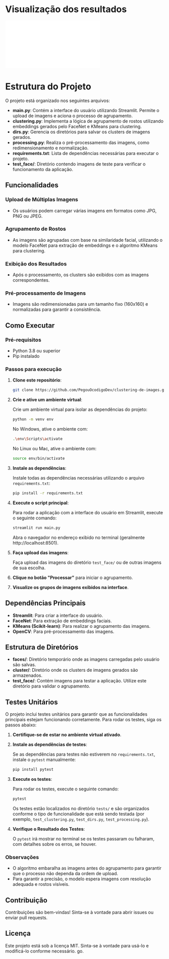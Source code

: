 # Visualização dos resultados
![view resultados](resultados.pdf)

# Estrutura do Projeto

O projeto está organizado nos seguintes arquivos:

- **main.py**: Contém a interface do usuário utilizando Streamlit. Permite o upload de imagens e aciona o processo de agrupamento.
- **clustering.py**: Implementa a lógica de agrupamento de rostos utilizando embeddings gerados pelo FaceNet e KMeans para clustering.
- **dirs.py**: Gerencia os diretórios para salvar os clusters de imagens gerados.
- **processing.py**: Realiza o pré-processamento das imagens, como redimensionamento e normalização.
- **requirements.txt**: Lista de dependências necessárias para executar o projeto.
- **test_face/**: Diretório contendo imagens de teste para verificar o funcionamento da aplicação.

## Funcionalidades

### Upload de Múltiplas Imagens
- Os usuários podem carregar várias imagens em formatos como JPG, PNG ou JPEG.

### Agrupamento de Rostos
- As imagens são agrupadas com base na similaridade facial, utilizando o modelo FaceNet para extração de embeddings e o algoritmo KMeans para clustering.

### Exibição dos Resultados
- Após o processamento, os clusters são exibidos com as imagens correspondentes.

### Pré-processamento de Imagens
- Imagens são redimensionadas para um tamanho fixo (160x160) e normalizadas para garantir a consistência.

## Como Executar

### Pré-requisitos

- Python 3.8 ou superior
- Pip instalado

### Passos para execução

1. **Clone este repositório**:

   ```bash
   git clone https://github.com/PegouOcodigoDev/clustering-de-images.git
   ```

2. **Crie e ative um ambiente virtual**:

   Crie um ambiente virtual para isolar as dependências do projeto:

   ```bash
   python -m venv env
   ```

   No Windows, ative o ambiente com:

   ```bash
   .\env\Scripts\activate
   ```

   No Linux ou Mac, ative o ambiente com:

   ```bash
   source env/bin/activate
   ```

3. **Instale as dependências**:

   Instale todas as dependências necessárias utilizando o arquivo `requirements.txt`:

   ```bash
   pip install -r requirements.txt
   ```

4. **Execute o script principal**:

   Para rodar a aplicação com a interface do usuário em Streamlit, execute o seguinte comando:

   ```bash
   streamlit run main.py
   ```

   Abra o navegador no endereço exibido no terminal (geralmente http://localhost:8501).

5. **Faça upload das imagens**:

   Faça upload das imagens do diretório `test_face/` ou de outras imagens de sua escolha.

6. **Clique no botão "Processar"** para iniciar o agrupamento.

7. **Visualize os grupos de imagens exibidos na interface**.

## Dependências Principais

- **Streamlit**: Para criar a interface do usuário.
- **FaceNet**: Para extração de embeddings faciais.
- **KMeans (Scikit-learn)**: Para realizar o agrupamento das imagens.
- **OpenCV**: Para pré-processamento das imagens.

## Estrutura de Diretórios

- **faces/**: Diretório temporário onde as imagens carregadas pelo usuário são salvas.
- **cluster/**: Diretório onde os clusters de imagens gerados são armazenados.
- **test_face/**: Contém imagens para testar a aplicação. Utilize este diretório para validar o agrupamento.

## Testes Unitários

O projeto inclui testes unitários para garantir que as funcionalidades principais estejam funcionando corretamente. Para rodar os testes, siga os passos abaixo:

1. **Certifique-se de estar no ambiente virtual ativado**.

2. **Instale as dependências de testes**:

   Se as dependências para testes não estiverem no `requirements.txt`, instale o `pytest` manualmente:

   ```bash
   pip install pytest
   ```

3. **Execute os testes**:

   Para rodar os testes, execute o seguinte comando:

   ```bash
   pytest
   ```

   Os testes estão localizados no diretório `tests/` e são organizados conforme o tipo de funcionalidade que está sendo testada (por exemplo, `test_clustering.py`, `test_dirs.py`, `test_processing.py`).

4. **Verifique o Resultado dos Testes**:

   O `pytest` irá mostrar no terminal se os testes passaram ou falharam, com detalhes sobre os erros, se houver.

### Observações

- O algoritmo embaralha as imagens antes do agrupamento para garantir que o processo não dependa da ordem de upload.
- Para garantir a precisão, o modelo espera imagens com resolução adequada e rostos visíveis.

## Contribuição

Contribuições são bem-vindas! Sinta-se à vontade para abrir issues ou enviar pull requests.

## Licença

Este projeto está sob a licença MIT. Sinta-se à vontade para usá-lo e modificá-lo conforme necessário.
go.
